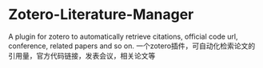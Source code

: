 # Zotero-Literature-Manager
A plugin for zotero to automatically retrieve citations, official code url, conference, related papers and so on.  一个zotero插件，可自动化检索论文的引用量，官方代码链接，发表会议，相关论文等

